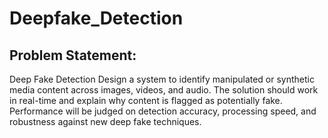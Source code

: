 # Deepfake_Detection

## Problem Statement:
Deep Fake Detection
Design a system to identify manipulated or synthetic media content across images, videos, and audio. The solution should work in real-time and explain why content is flagged as potentially fake. Performance will be judged on detection accuracy, processing speed, and robustness against new deep fake techniques.